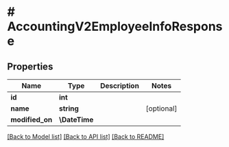 # # AccountingV2EmployeeInfoResponse

## Properties

Name | Type | Description | Notes
------------ | ------------- | ------------- | -------------
**id** | **int** |  |
**name** | **string** |  | [optional]
**modified_on** | **\DateTime** |  |

[[Back to Model list]](../../README.md#models) [[Back to API list]](../../README.md#endpoints) [[Back to README]](../../README.md)
